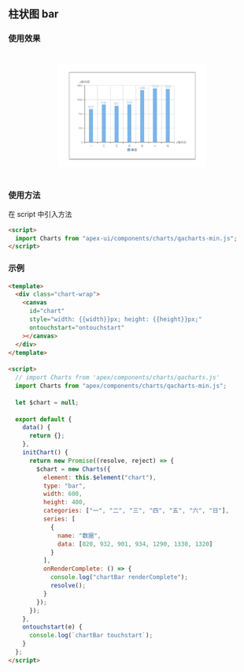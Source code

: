 ## 柱状图 bar

### 使用效果

<div style="text-align: center;margin: 40px;">
  <img src="../assets/charts-bar-1.jpg" alt="charts-bar-1" style="width:300px" />
</div>

### 使用方法

在 script 中引入方法

```html
<script>
  import Charts from "apex-ui/components/charts/qacharts-min.js";
</script>
```

### 示例

```html
<template>
  <div class="chart-wrap">
    <canvas
      id="chart"
      style="width: {{width}}px; height: {{height}}px;"
      ontouchstart="ontouchstart"
    ></canvas>
  </div>
</template>

<script>
  // import Charts from 'apex/components/charts/qacharts.js'
  import Charts from "apex/components/charts/qacharts-min.js";

  let $chart = null;

  export default {
    data() {
      return {};
    },
    initChart() {
      return new Promise((resolve, reject) => {
        $chart = new Charts({
          element: this.$element("chart"),
          type: "bar",
          width: 600,
          height: 400,
          categories: ["一", "二", "三", "四", "五", "六", "日"],
          series: [
            {
              name: "数据",
              data: [820, 932, 901, 934, 1290, 1330, 1320]
            }
          ],
          onRenderComplete: () => {
            console.log("chartBar renderComplete");
            resolve();
          }
        });
      });
    },
    ontouchstart(e) {
      console.log(`chartBar touchstart`);
    }
  };
</script>
```
